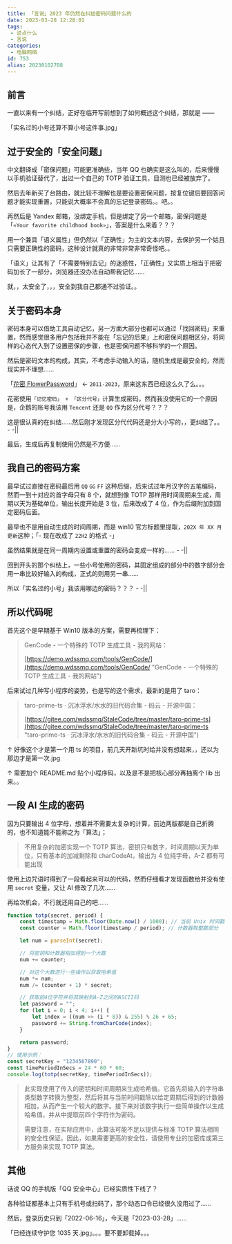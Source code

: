 ```yaml
---
title: 「言说」2023 年仍然在纠结密码问题什么的
date: 2023-03-28 12:28:01
tags:
 - 说点什么
 - 言说
categories:
 - 电脑网络
id: 753
alias: 20230102708
---
```


## 前言

一直以来有一个纠结，正好在临开写前想到了如何概述这个纠结，那就是 ——

「实名过的小号还算不算小号这件事.jpg」

<!--more-->

## 过于安全的「安全问题」

中文翻译成「密保问题」可能更准确些，当年 QQ 也确实是这么叫的，后来慢慢以手机验证替代了，出过一个自己的 TOTP 验证工具，目测也已经被放弃了。

然后去年新买了台路由，就比较不理解也是要设置密保问题，按复位键后要回答问题才能实现重置，只能说大概率不会真的忘记登录密码。。吧。。

再然后是 Yandex 邮箱，没绑定手机，但是绑定了另一个邮箱，密保问题是「`«Your favorite childhood book»`」，答案是什么来着？？？

用一个兼具「语义属性」但仍然以「正确性」为主的文本内容，去保护另一个姑且只需要正确性的密码，这种设计就真的非常非常非常奇怪吧。。

「语义」让其有了「不需要特别去记」的迷惑性，「正确性」又实质上相当于把密码加长了一部分，浏览器还没办法自动帮我记忆……

就，，太安全了，，，安全到我自己都通不过验证。。

## 关于密码本身

密码本身可以借助工具自动记忆，另一方面大部分也都可以通过「找回密码」来重置，然而感觉很多用户包括我并不能在「忘记的后果」上和密保问题相区分，将同样的心态代入到了设置密保的步骤，也是密保问题不够科学的一个原因。

然后是密码文本的构成，其实，不考虑手动输入的话，随机生成是最安全的，然而现实并不理想……

「[花密 FlowerPassword](https://flowerpassword.com/ "花密 FlowerPassword")」 ← `2011-2023`，原来这东西已经这么久了么。。。

花密使用`「记忆密码」 + 「区分代号」`计算生成密码，然而我没使用它的一个原因是，企鹅的账号我该用 `Tencent` 还是 `QQ` 作为区分代号？？？

这是很认真的在纠结……然后刚才发现区分代代码还是分大小写的，，更纠结了。。 - -||

最后，生成后再复制使用仍然是不方便……

## 我自己的密码方案

最早试过直接在密码最后用 `QQ` `GG` `FF` 这种后缀，后来试过年月汉字的五笔编码，然而一到十对应的首字母只有 8 个，就想到像 TOTP 那样用时间周期来生成，周期以天为基础单位，输出长度开始是 3 位，后来改成了 4 位，作为后缀附加到固定密码后面。

最早也不是用自动生成的时间周期，而是 win10 官方标题里提取，`202X 年 XX 月更新`这种；「- 现在改成了 `22H2` 的格式 -」

虽然结果就是在同一周期内设置或重置的密码会变成一样的…… - -||

回到开头的那个纠结上，一些小号使用的密码，其固定组成的部分中的数字部分会用一串比较好输入的构成，正式的则用另一串……

所以「实名过的小号」我该用哪边的密码？？？ - -||

## 所以代码呢

首先这个是早期基于 Win10 版本的方案，需要再梳理下：

> GenCode - 一个特殊的 TOTP 生成工具 - 我的网站：
>
> [https://demo.wdssmq.com/tools/GenCode/](https://demo.wdssmq.com/tools/GenCode/ "GenCode - 一个特殊的 TOTP 生成工具 - 我的网站")

后来试过几种写小程序的姿势，也是写的这个需求，最新的是用了 taro：

> taro-prime-ts · 沉冰浮水/水水的旧代码合集 - 码云 - 开源中国：
>
> [https://gitee.com/wdssmq/StaleCode/tree/master/taro-prime-ts](https://gitee.com/wdssmq/StaleCode/tree/master/taro-prime-ts "taro-prime-ts · 沉冰浮水/水水的旧代码合集 - 码云 - 开源中国")

↑ 好像这个才是第一个用 ts 的项目，前几天开新坑时给并没有想起来，，还以为那边才是第一次.jpg

↑ 需要加个 README.md 贴个小程序码，以及是不是把核心部分再抽离个 lib 出来。。

## 一段 AI 生成的密码

因为只要输出 4 位字母，想着并不需要太复杂的计算，前边两版都是自己折腾的，也不知道能不能称之为「算法」；

> 不用复杂的加密实现一个 TOTP 算法，密钥只有数字，时间周期以天为单位，只有基本的加减剩除和 charCodeAt，输出为 4 位纯字母，A-Z 都有可能出现

使用上边咒语时得到了一段看起来可以的代码，然而仔细看才发现函数给并没有使用 `secret` 变量，又让 AI 修改了几次……

再给次机会，不行就还用自己的吧……

```js
function totp(secret, period) {
    const timestamp = Math.floor(Date.now() / 1000); // 当前 Unix 时间戳
    const counter = Math.floor(timestamp / period); // 计数器取整数部分

    let num = parseInt(secret);

    // 将密钥和计数器相加得到一个大数
    num += counter;

    // 对这个大数进行一些操作以获取哈希值
    num *= num;
    num /= (counter + 1) * secret;

    // 获取前4位字符并将其映射到A-Z之间的ASCII码
    let password = "";
    for (let i = 0; i < 4; i++) {
        let index = ((num >> (i * 8)) & 255) % 26 + 65;
        password += String.fromCharCode(index);
    }

    return password;
}
// 使用示例：
const secretKey = "1234567890";
const timePeriodInSecs = 24 * 60 * 60;
console.log(totp(secretKey, timePeriodInSecs));
```

> 此实现使用了传入的密钥和时间周期来生成哈希值。它首先将输入的字符串类型数字转换为整型，然后将其与当前时间戳除以给定周期后得到的计数器相加，从而产生一个较大的数字。接下来对该数字执行一些简单操作以生成哈希值，并从中提取前四个字符作为密码。
>
> 需要注意，在实际应用中，此算法可能不足以提供与标准 TOTP 算法相同的安全性保证。因此，如果需要更高的安全性，请使用专业的加密库或第三方服务来实现 TOTP 算法。


## 其他

话说 QQ 的手机版「QQ 安全中心」已经实质性下线了？

各种验证都基本上只有手机号或扫码了，那个动态口令已经很久没用过了……

然后，登录历史只到「2022-06-16」，今天是「2023-03-28」……

「已经连续守护您 1035 天.jpg」。。。要不要卸载掉。。。
